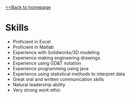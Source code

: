 [<<Back to homepage](https://liam-magargal.github.io/Liam-Magargal/)

# Skills
* Proficient in Excel
* Proficient in Matlab
* Experience with Solidworks/3D modeling
* Experience making engineering drawings
* Experience using GD&T notation
* Experience programming using java
* Experience using statistical methods to interpret data
* Great oral and written communication skills
* Natural leadership ability
* Very strong work ethic
